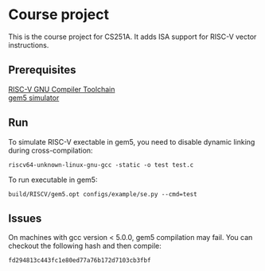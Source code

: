 # Course project
This is the course project for CS251A. It adds ISA support for RISC-V vector instructions.

## Prerequisites
[RISC-V GNU Compiler Toolchain](https://github.com/riscv/riscv-gnu-toolchain)  
[gem5 simulator](http://www.gem5.org/Main_Page)

## Run
To simulate RISC-V exectable in gem5, you need to disable dynamic linking during cross-compilation:
```
riscv64-unknown-linux-gnu-gcc -static -o test test.c
```
To run executable in gem5:
```
build/RISCV/gem5.opt configs/example/se.py --cmd=test
```

## Issues
On machines with gcc version < 5.0.0, gem5 compilation may fail. You can checkout the following hash and then compile:
```
fd294813c443fc1e80ed77a76b172d7103cb3fbf
```